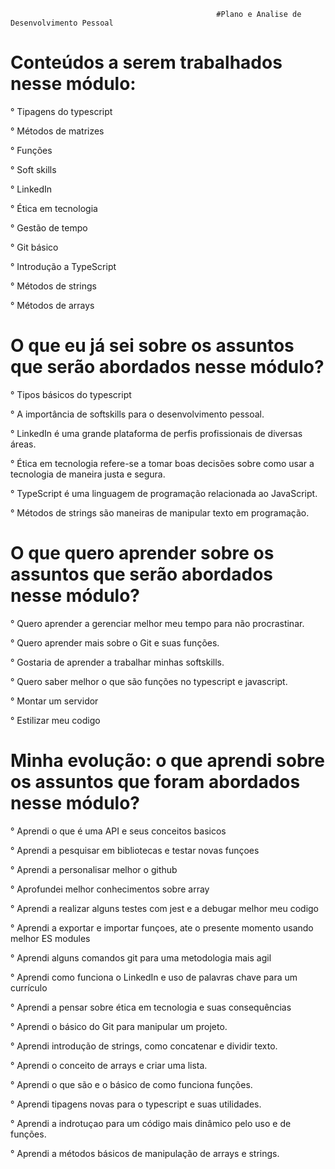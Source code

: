                                                   #Plano e Analise de Desenvolvimento Pessoal
                                                                    
                                                                    
# Conteúdos a serem trabalhados nesse módulo:

° Tipagens do typescript 

° Métodos de matrizes 

° Funções 

° Soft skills

° LinkedIn

° Ética em tecnologia

° Gestão de tempo

° Git básico

° Introdução a TypeScript

° Métodos de strings

° Métodos de arrays



# O que eu já sei sobre os assuntos que serão abordados nesse módulo?

° Tipos básicos do typescript

° A importância de softskills para o desenvolvimento pessoal.

° LinkedIn é uma grande plataforma de perfis profissionais de diversas áreas.

° Ética em tecnologia refere-se a tomar boas decisões sobre como usar a tecnologia de maneira justa e segura.

° TypeScript é uma linguagem de programação relacionada ao JavaScript.

° Métodos de strings são maneiras de manipular texto em programação.



# O que quero aprender sobre os assuntos que serão abordados nesse módulo?

° Quero aprender a gerenciar melhor meu tempo para não procrastinar.

° Quero aprender mais sobre o Git e suas funções.

° Gostaria de aprender a trabalhar minhas softskills.

° Quero saber melhor o que são funções no typescript e javascript.

° Montar um servidor

° Estilizar meu codigo



# Minha evolução: o que aprendi sobre os assuntos que foram abordados nesse módulo?
° Aprendi o que é uma API e seus conceitos basicos

° Aprendi a pesquisar em bibliotecas e testar novas funçoes

° Aprendi a personalisar melhor o github

° Aprofundei melhor conhecimentos sobre array

° Aprendi a realizar alguns testes com jest e a debugar melhor meu codigo

° Aprendi a exportar e importar funçoes, ate o presente momento usando melhor ES modules

° Aprendi alguns comandos git para uma metodologia mais agil

° Aprendi como funciona o LinkedIn e uso de palavras chave para um currículo

° Aprendi a pensar sobre ética em tecnologia e suas consequências

° Aprendi o básico do Git para manipular um projeto.

° Aprendi introdução de strings, como concatenar e dividir texto.

° Aprendi o conceito de arrays e criar uma lista.

° Aprendi o que são e o básico  de como funciona funções.

° Aprendi tipagens novas para o typescript e suas utilidades.

° Aprendi a indrotuçao para um código mais dinâmico pelo uso e de funções.

° Aprendi a métodos básicos de manipulação de arrays e strings.
